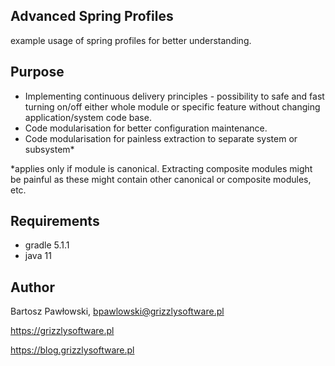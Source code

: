 Advanced Spring Profiles
- 

example usage of spring profiles for better understanding.

Purpose 
-
- Implementing continuous delivery principles - possibility to safe and fast turning on/off either whole module or specific feature without changing application/system code base.
- Code modularisation for better configuration maintenance.
- Code modularisation for painless extraction to separate system or subsystem*


*applies only if module is canonical. Extracting composite modules might be painful as these might contain other canonical or composite modules, etc.

Requirements
- 
- gradle 5.1.1
- java 11



Author
-
Bartosz Pawłowski,
bpawlowski@grizzlysoftware.pl

https://grizzlysoftware.pl

https://blog.grizzlysoftware.pl

